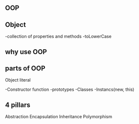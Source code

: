 ## OOP

## Object
-collection of properties and methods
-toLowerCase

## why use OOP

## parts of OOP
Object literal

-Constructor function
-prototypes
-Classes
-Instancs(new, this)

## 4 pillars
Abstraction
Encapsulation
Inheritance
Polymorphism
